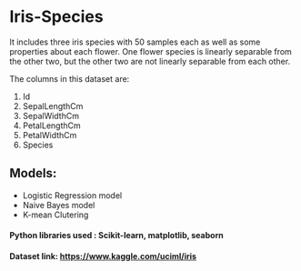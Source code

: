 # Iris-Species

It includes three iris species with 50 samples each as well as some properties about each flower. One flower species is linearly separable from the other two, but the other two are not linearly separable from each other.

The columns in this dataset are:
1. Id
2. SepalLengthCm
3. SepalWidthCm
4. PetalLengthCm
5. PetalWidthCm
6. Species


## Models:
- Logistic Regression model
- Naive Bayes model
- K-mean Clutering 

#### Python libraries used : Scikit-learn, matplotlib, seaborn

#### Dataset link: https://www.kaggle.com/uciml/iris
